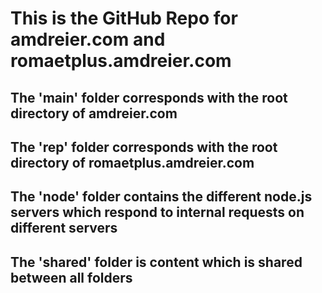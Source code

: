 # This is the GitHub Repo for amdreier.com and romaetplus.amdreier.com
## The 'main' folder corresponds with the root directory of amdreier.com
## The 'rep' folder corresponds with the root directory of romaetplus.amdreier.com
## The 'node' folder contains the different node.js servers which respond to internal requests on different servers
## The 'shared' folder is content which is shared between all folders
